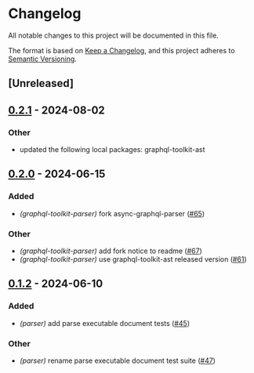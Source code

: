 # Changelog
All notable changes to this project will be documented in this file.

The format is based on [Keep a Changelog](https://keepachangelog.com/en/1.0.0/),
and this project adheres to [Semantic Versioning](https://semver.org/spec/v2.0.0.html).

## [Unreleased]

## [0.2.1](https://github.com/LNSD/graphql-toolkit/compare/graphql-toolkit-parser-v0.2.0...graphql-toolkit-parser-v0.2.1) - 2024-08-02

### Other
- updated the following local packages: graphql-toolkit-ast

## [0.2.0](https://github.com/LNSD/graphql-toolkit/compare/graphql-toolkit-parser-v0.1.2...graphql-toolkit-parser-v0.203) - 2024-06-15

### Added
- *(graphql-toolkit-parser)* fork async-graphql-parser ([#65](https://github.com/LNSD/graphql-toolkit/pull/65))

### Other
- *(graphql-toolkit-parser)* add fork notice to readme ([#67](https://github.com/LNSD/graphql-toolkit/pull/67))
- *(graphql-toolkit-parser)* use graphql-toolkit-ast released version ([#61](https://github.com/LNSD/graphql-toolkit/pull/61))

## [0.1.2](https://github.com/LNSD/graphql-toolkit/compare/graphql-toolkit-parser-v0.1.1...graphql-toolkit-parser-v0.1.2) - 2024-06-10

### Added
- *(parser)* add parse executable document tests ([#45](https://github.com/LNSD/graphql-toolkit/pull/45))

### Other
- *(parser)* rename parse executable document test suite ([#47](https://github.com/LNSD/graphql-toolkit/pull/47))
